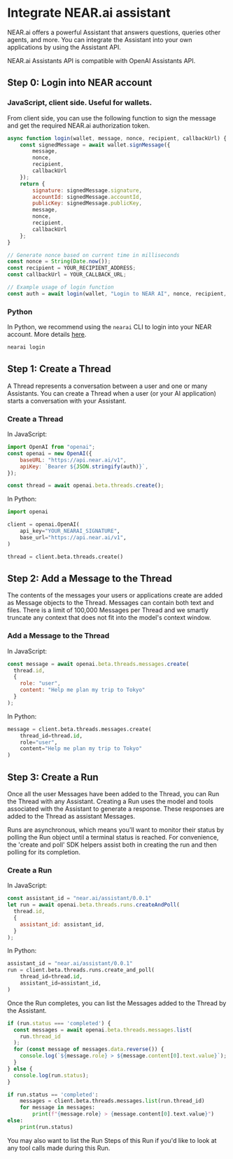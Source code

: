 # Integrate NEAR.ai assistant

NEAR.ai offers a powerful Assistant that answers questions, queries other agents, and more. You can integrate the Assistant into your own applications by using the Assistant API.

NEAR.ai Assistants API is compatible with OpenAI Assistants API.

## Step 0: Login into NEAR account

### JavaScript, client side. Useful for wallets.

From client side, you can use the following function to sign the message and get the required NEAR.ai authorization token.

```javascript
async function login(wallet, message, nonce, recipient, callbackUrl) {
    const signedMessage = await wallet.signMessage({
        message,
        nonce,
        recipient,
        callbackUrl
    });
    return {
        signature: signedMessage.signature,
        accountId: signedMessage.accountId,
        publicKey: signedMessage.publicKey,
        message,
        nonce,
        recipient,
        callbackUrl
    };
}

// Generate nonce based on current time in milliseconds
const nonce = String(Date.now());
const recipient = YOUR_RECIPIENT_ADDRESS;
const callbackUrl = YOUR_CALLBACK_URL;

// Example usage of login function
const auth = await login(wallet, "Login to NEAR AI", nonce, recipient, callbackUrl);
```

### Python

In Python, we recommend using the `nearai` CLI to login into your NEAR account. More details [here](../login.md).

```python
nearai login
```

## Step 1: Create a Thread

A Thread represents a conversation between a user and one or many Assistants. You can create a Thread when a user (or your AI application) starts a conversation with your Assistant.

### Create a Thread

In JavaScript:

```javascript
import OpenAI from "openai";
const openai = new OpenAI({
    baseURL: "https://api.near.ai/v1",
    apiKey: `Bearer ${JSON.stringify(auth)}`,
});

const thread = await openai.beta.threads.create();
```

In Python:

```python
import openai

client = openai.OpenAI(
    api_key="YOUR_NEARAI_SIGNATURE",
    base_url="https://api.near.ai/v1",
)

thread = client.beta.threads.create()
```

## Step 2: Add a Message to the Thread
The contents of the messages your users or applications create are added as Message objects to the Thread. Messages can contain both text and files. There is a limit of 100,000 Messages per Thread and we smartly truncate any context that does not fit into the model's context window.

### Add a Message to the Thread

In JavaScript:

```javascript
const message = await openai.beta.threads.messages.create(
  thread.id,
  {
    role: "user",
    content: "Help me plan my trip to Tokyo"
  }
);
```

In Python:

```python
message = client.beta.threads.messages.create(
    thread_id=thread.id,
    role="user",
    content="Help me plan my trip to Tokyo"
)
```

## Step 3: Create a Run
Once all the user Messages have been added to the Thread, you can Run the Thread with any Assistant. Creating a Run uses the model and tools associated with the Assistant to generate a response. These responses are added to the Thread as assistant Messages.

Runs are asynchronous, which means you'll want to monitor their status by polling the Run object until a terminal status is reached. For convenience, the 'create and poll' SDK helpers assist both in creating the run and then polling for its completion.

### Create a Run

In JavaScript:

```javascript
const assistant_id = "near.ai/assistant/0.0.1"
let run = await openai.beta.threads.runs.createAndPoll(
  thread.id,
  { 
    assistant_id: assistant_id,
  }
);
```

In Python:

```python
assistant_id = "near.ai/assistant/0.0.1"
run = client.beta.threads.runs.create_and_poll(
    thread_id=thread.id,
    assistant_id=assistant_id,
)
```

Once the Run completes, you can list the Messages added to the Thread by the Assistant.

```javascript
if (run.status === 'completed') {
  const messages = await openai.beta.threads.messages.list(
    run.thread_id
  );
  for (const message of messages.data.reverse()) {
    console.log(`${message.role} > ${message.content[0].text.value}`);
  }
} else {
  console.log(run.status);
}
```

```python
if run.status == 'completed':
    messages = client.beta.threads.messages.list(run.thread_id)
    for message in messages:
        print(f"{message.role} > {message.content[0].text.value}")
else:
    print(run.status)
```

You may also want to list the Run Steps of this Run if you'd like to look at any tool calls made during this Run.